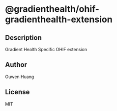 # @gradienthealth&#x2F;ohif-gradienthealth-extension 
## Description 
Gradient Health Specific OHIF extension 
## Author 
Ouwen Huang 
## License 
MIT